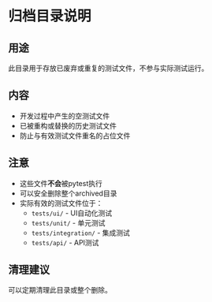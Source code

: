 # 归档目录说明

## 用途
此目录用于存放已废弃或重复的测试文件，不参与实际测试运行。

## 内容
- 开发过程中产生的空测试文件
- 已被重构或替换的历史测试文件
- 防止与有效测试文件重名的占位文件

## 注意
- 这些文件**不会**被pytest执行
- 可以安全删除整个archived目录
- 实际有效的测试文件位于：
  - `tests/ui/` - UI自动化测试
  - `tests/unit/` - 单元测试  
  - `tests/integration/` - 集成测试
  - `tests/api/` - API测试

## 清理建议
可以定期清理此目录或整个删除。
